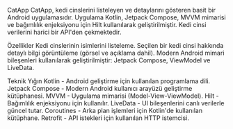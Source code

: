 CatApp
CatApp, kedi cinslerini listeleyen ve detaylarını gösteren basit bir Android uygulamasıdır.
Uygulama Kotlin, Jetpack Compose, MVVM mimarisi ve bağımlılık enjeksiyonu için Hilt kullanılarak geliştirilmiştir. Kedi cinsi verilerini harici bir API'den çekmektedir.

Özellikler
Kedi cinslerinin isimlerini listeleme.
Seçilen bir kedi cinsi hakkında detaylı bilgi görüntüleme (görsel ve açıklama dahil).
Modern Android mimari bileşenleri kullanılarak geliştirilmiştir: Jetpack Compose, ViewModel ve LiveData.


Teknik Yığın
Kotlin - Android geliştirme için kullanılan programlama dili.
Jetpack Compose - Modern Android kullanıcı arayüzü geliştirme kütüphanesi.
MVVM - Uygulama mimarisi (Model-View-ViewModel).
Hilt - Bağımlılık enjeksiyonu için kullanılır.
LiveData - UI bileşenlerini canlı verilerle güncel tutar.
Coroutines - Arka plan işlemleri için Kotlin'de kullanılan kütüphane.
Retrofit - API istekleri için kullanılan HTTP istemcisi.
